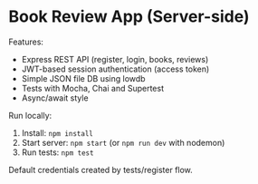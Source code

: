 # Book Review App (Server-side)

Features:
- Express REST API (register, login, books, reviews)
- JWT-based session authentication (access token)
- Simple JSON file DB using lowdb
- Tests with Mocha, Chai and Supertest
- Async/await style

Run locally:
1. Install: `npm install`
2. Start server: `npm start` (or `npm run dev` with nodemon)
3. Run tests: `npm test`

Default credentials created by tests/register flow.

